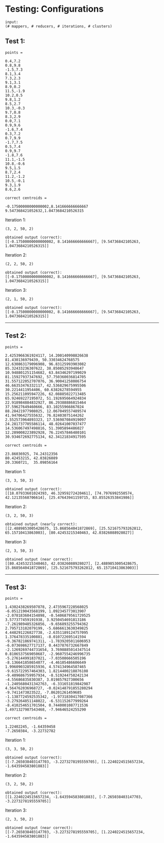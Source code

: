 




# Testing: Configurations

    input:
    (# mappers, # reducers, # iterations, # clusters)
    
## Test 1:
    points = 

    0.4,7.2
    0.8,9.8
    -1.5,7.3
    8.1,3.4
    7.3,2.3
    9.1,3.1
    8.9,0.2
    11.5,-1.9
    10.2,0.5
    9.8,1.2
    8.5,2.7
    10.3,-0.3
    9.7,0.8
    8.3,2.9
    0.0,7.1
    0.9,9.6
    -1.6,7.4
    0.3,7.2
    0.7,9.9
    -1.7,7.5
    0.5,7.4
    0.9,9.7
    -1.8,7.6
    11.1,-1.5
    10.8,-0.6
    9.5,1.5
    8.7,2.4
    11.2,-1.2
    10.5,-0.1
    9.3,1.9
    8.6,2.6

    correct centroids = 

    -0.17500000000000002,8.141666666666667
    9.547368421052632,1.0473684210526315

Iteration 1:

    (3, 2, 50, 2)

    obtained output (correct): 
    [[-0.17500000000000002, 8.141666666666667], [9.54736842105263, 1.0473684210526315]]

Iteration 2:

    (2, 2, 50, 2)

    obtained output (correct): 
    [[-0.17500000000000002, 8.141666666666667], [9.54736842105263, 1.0473684210526315]]

Iteration 3:

    (2, 1, 50, 2)

    obtained output (correct): 
    [[-0.17500000000000002, 8.141666666666667], [9.54736842105263, 1.0473684210526315]]

<hr>

## Test 2:
    points = 

    2.4253966361924117, 14.200140998826638 
    81.430136979439, 50.33034624768575 
    12.630863179096908, 96.83125993903082 
    85.32433236307622, 38.85085293948647 
    10.948801251154682, 63.84346297199029 
    81.15927937347692, 57.750360036814705 
    31.557122052707076, 36.90041258086754 
    46.66353476332117, 42.536829675995506 
    30.2214411954406, 60.63826278594955 
    15.256211095947226, 62.08885022713485 
    65.92469227195072, 51.192695664924834 
    22.918984884832927, 86.29388886815464 
    37.59627649460666, 83.10255966867024 
    88.28421977908025, 12.067049557489574 
    41.94706427555632, 76.82403075144262 
    2.552573964893323, 17.536987084919097 
    24.281737705586114, 48.02641007037477 
    14.536067497498816, 51.3905894486027 
    12.289008223892928, 76.22457846480101 
    30.934672692775134, 62.34121834917595

    correct centroids = 

    23.86036925, 74.24312356
    80.42453215, 42.03826089
    20.3360721,  35.09856164

Iteration 1:

    (3, 3, 50, 3)

    obtained output (correct): 
    [[18.07933601024393, 46.32959272420461], [74.7976992550574, 42.12135568706614], [25.47643941159715, 83.85526353841986]]

Iteration 2:

    (3, 2, 50, 3)

    obtained output (nearly correct): 
    [[2.4889853005428675, 15.868564041872869], [25.521675793262812, 65.15710413863003], [80.42453215340463, 42.03826088928027]]

Iteration 3:

    (2, 3, 50, 3)

    obtained output (near correct): 
    [[80.42453215340463, 42.03826088928027], [2.4889853005428675, 15.868564041872869], [25.521675793262812, 65.15710413863003]]

<hr>

## Test 3:
    points = 

    1.4302438269507878, 2.4735967228568025 
    -6.051219043568199, 1.092345773013907 
    -2.078183604154898, -0.5406879561729525 
    3.577377459191938, 3.9250454691813186 
    -7.261989485326856, -9.656893255794362 
    2.795713182079199, -5.6866613630349825 
    4.448291226827738, -2.6351189124757095 
    1.376478335100881, -8.010722695141594 
    -9.367821869741311, -1.7839205011606953 
    -6.073698627717137, 0.4437876732667849 
    -2.1269269744731654, 3.7698885014347514 
    0.8106537569050687, -2.9607554246996735 
    -5.276144991837021, -7.03508666505196 
    -8.136641858654077, -4.46105486606649 
    1.9960903285915936, 4.574134964587465 
    -9.615722957464303, 1.8214400218876108 
    -9.409686759957934, -8.519244758242134 
    -4.55686835830387, 3.019857927300656 
    -1.2405680431342763, -6.331651819842987 
    4.564762036968727, -0.024148791855280294 
    -9.7411473823522, -7.86201261459685 
    -1.1387724592535342, -1.9731830417087366 
    -3.279264851148022, -6.531152677999264 
    -8.410254651701504, 0.7440001087711536 
    1.4971327987543468, -7.94646524255290

    correct centroids = 

    1.22402245, -1.64359458
    -7.2650384, -3.22732782

Iteration 1:

    (3, 3, 50, 2)

    obtained output (correct): 
    [[-7.265038403147703, -3.2273278195559705], [1.2240224515657234, -1.643594583801883]]

Iteration 2:

    (3, 2, 50, 2)

    obtained output (correct): 
    [[1.2240224515657234, -1.643594583801883], [-7.265038403147703, -3.2273278195559705]]

Iteration 3:

    (2, 3, 50, 2)

    obtained output (near correct): 
    [[-7.265038403147703, -3.2273278195559705], [1.2240224515657234, -1.643594583801883]]